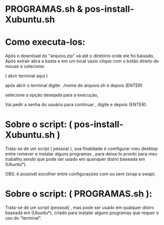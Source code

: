 # PROGRAMAS.sh & pos-install-Xubuntu.sh

# Como executa-los:

Após o download do "arquivo.zip" vá até o diretório onde ele foi baixado,
Após extrair abra a basta e em um local vazio clique com o botão direito do mouse e celecione:

 ( abrir terminal aqui )

após abrir o terminal digite: ./nome do arquivo.sh  e depois (ENTER)
 
selecione a opção desejada para a execução,

Vai pedir a senha do usuário para continuar , digite e depois (ENTER).

# Sobre o script: ( pos-install-Xubuntu.sh )

Trata-se de um script ( pessoal ),
sua finalidade é comfigurar meu desktop entre romever e instalar alguns programas , para deixa-lo pronto para meu trabalho,sendo que pode ser usado em quanquer distro baseada em (Ubuntu*).

OBS: é possivél escolher entre configurações com ou sem (snap e swap).


# Sobre o script: ( PROGRAMAS.sh ):

Trata-se de um script (pessoal) , mas pode ser usado em qualquer distro baseada em (Ubuntu*),
criado para instalar alguns programas que requer o uso do "terminal".


